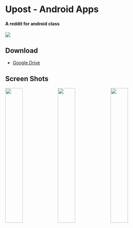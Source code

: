 # Upost - Android Apps
#### A reddit for android class
![](https://i.imgur.com/n9TDmEM.png)

## Download
- [Google Drive](https://bit.ly/2Y3maa7)

## Screen Shots
<p float="left">
    <img src="https://i.imgur.com/Vbp8jnK.png" width="33%"/><img src="https://i.imgur.com/VJK9NRL.png" width="33%"/><img src="https://i.imgur.com/lEVYfNU.png" width="33%"/>
</p>
